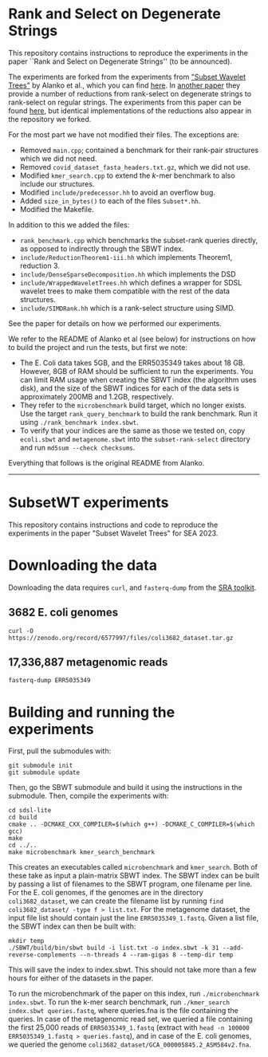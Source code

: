 # Rank and Select on Degenerate Strings

This repository contains instructions to reproduce the experiments in the paper ``Rank and Select on Degenerate Strings'' (to be announced). 

The experiments are forked from the experiments from ["Subset Wavelet Trees"](https://doi.org/10.4230/LIPIcs.SEA.2023.4) by Alanko et al., which you can find [here](https://github.com/jnalanko/SubsetWT-Experiments/tree/master). In [another paper](https://doi.org/10.1137/1.9781611977714.20) they provide a number of reductions from rank-select on degenerate strings to rank-select on regular strings. The experiments from this paper can be found [here](https://github.com/jnalanko/SBWT_experiments), but identical implementations of the reductions also appear in the repository we forked. 

For the most part we have not modified their files. The exceptions are: 
- Removed `main.cpp`; contained a benchmark for their rank-pair structures which we did not need.
- Removed `covid_dataset_fasta_headers.txt.gz`, which we did not use. 
- Modified `kmer_search.cpp` to extend the $k$-mer benchmark to also include our structures.
- Modified `include/predecessor.hh` to avoid an overflow bug. 
- Added `size_in_bytes()` to each of the files `Subset*.hh`. 
- Modified the Makefile. 
 
In addition to this we added the files:
- `rank_benchmark.cpp` which benchmarks the subset-rank queries directly, as opposed to indirectly through the SBWT index.
- `include/ReductionTheorem1-iii.hh` which implements Theorem1, reduction 3. 
- `include/DenseSparseDecomposition.hh` which implements the DSD
- `include/WrappedWaveletTrees.hh` which defines a wrapper for SDSL wavelet trees to make them compatible with the rest of the data structures. 
- `include/SIMDRank.hh` which is a rank-select structure using SIMD.  

See the paper for details on how we performed our experiments.

We refer to the README of Alanko et al (see below) for instructions on how to build the project and run the tests, but first we note: 

- The E. Coli data takes 5GB, and the ERR5035349 takes about 18 GB. However, 8GB of RAM should be sufficient to run the experiments. You can limit RAM usage when creating the SBWT index (the algorithm uses disk), and the size of the SBWT indices for each of the data sets is approximately 200MB and 1.2GB, respectively. 
- They refer to the `microbenchmark` build target, which no longer exists. Use the target `rank_query_benchmark` to build the rank benchmark. Run it using `./rank_benchmark index.sbwt`. 
- To verify that your indices are the same as those we tested on, copy `ecoli.sbwt` and `metagenome.sbwt` into the `subset-rank-select` directory and run `md5sum --check checksums`. 


Everything that follows is the original README from Alanko.

---


# SubsetWT experiments

This repository contains instructions and code to reproduce the experiments in the paper "Subset Wavelet Trees" for SEA 2023.

# Downloading the data

Downloading the data requires `curl`, and `fasterq-dump` from the [SRA toolkit](https://hpc.nih.gov/apps/sratoolkit.html).

## 3682 E. coli genomes

```
curl -O https://zenodo.org/record/6577997/files/coli3682_dataset.tar.gz
```

## 17,336,887 metagenomic reads
```
fasterq-dump ERR5035349
```

# Building and running the experiments

First, pull the submodules with:

```
git submodule init
git submodule update
```

Then, go the SBWT submodule and build it using the instructions in the submodule. Then, compile the experiments with:

```
cd sdsl-lite
cd build
cmake .. -DCMAKE_CXX_COMPILER=$(which g++) -DCMAKE_C_COMPILER=$(which gcc)
make
cd ../..
make microbenchmark kmer_search_benchmark
```

This creates an executables called `microbenchmark` and `kmer_search`. Both of these take as input a plain-matrix SBWT index. The SBWT index can be built by passing a list of filenames to the SBWT program, one filename per line. For the E. coli genomes, if the genomes are in the directory `coli3682_dataset`, we can create the filename list by running `find coli3682_dataset/ -type f > list.txt`. For the metagenome dataset, the input file list should contain just the line `ERR5035349_1.fastq`. Given a list file, the SBWT index can then be built with:

```
mkdir temp
./SBWT/build/bin/sbwt build -i list.txt -o index.sbwt -k 31 --add-reverse-complements --n-threads 4 --ram-gigas 8 --temp-dir temp
```

This will save the index to index.sbwt. This should not take more than a few hours for either of the datasets in the paper.

To run the microbenchmark of the paper on this index, run `./microbenchmark index.sbwt`. To run the k-mer search benchmark, run `./kmer_search index.sbwt queries.fastq`, where queries.fna is the file containing the queries. In case of the metagenomic read set, we queried a file containing the first 25,000 reads of `ERR5035349_1.fastq` (extract with `head -n 100000 ERR5035349_1.fastq > queries.fastq`), and in case of the E. coli genomes, we queried the genome `coli3682_dataset/GCA_000005845.2_ASM584v2.fna`.




